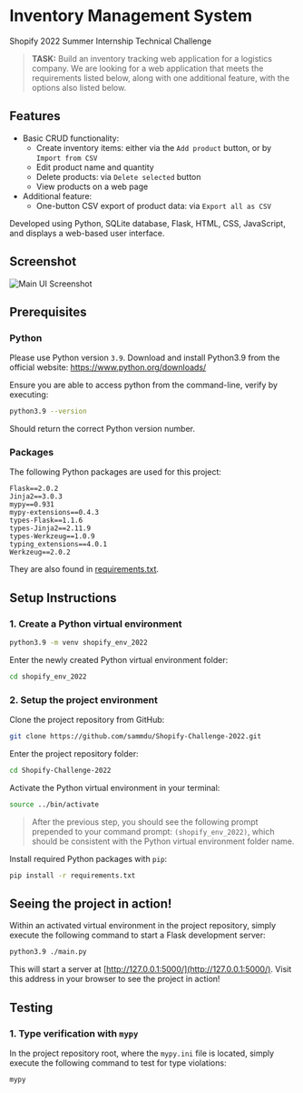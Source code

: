 # Inventory Management System
Shopify 2022 Summer Internship Technical Challenge

> **TASK:** Build an inventory tracking web application for a logistics company. We are looking for a web application that meets the requirements listed below, along with one additional feature, with the options
also listed below.

## Features
* Basic CRUD functionality:
  * Create inventory items: either via the `Add product` button, or by `Import from CSV`
  * Edit product name and quantity
  * Delete products: via `Delete selected` button
  * View products on a web page
* Additional feature:
  * One-button CSV export of product data: via `Export all as CSV`

Developed using Python, SQLite database, Flask, HTML, CSS, JavaScript, and displays a web-based user interface.


## Screenshot
![Main UI Screenshot](https://user-images.githubusercontent.com/10665890/150292807-490a0a9c-8b15-4bac-a51d-79df519dc9fa.png)



## Prerequisites

### Python
Please use Python version `3.9`. Download and install Python3.9 from the official website: https://www.python.org/downloads/

Ensure you are able to access python from the command-line, verify by executing:
```bash
python3.9 --version
```
Should return the correct Python version number.

### Packages
The following Python packages are used for this project:
```
Flask==2.0.2
Jinja2==3.0.3
mypy==0.931
mypy-extensions==0.4.3
types-Flask==1.1.6
types-Jinja2==2.11.9
types-Werkzeug==1.0.9
typing_extensions==4.0.1
Werkzeug==2.0.2
```
They are also found in [requirements.txt](https://github.com/sammdu/Shopify-Challenge-2022/blob/main/requirements.txt).


## Setup Instructions

### 1. Create a Python virtual environment
```bash
python3.9 -m venv shopify_env_2022
```
Enter the newly created Python virtual environment folder:
```bash
cd shopify_env_2022
```

### 2. Setup the project environment
Clone the project repository from GitHub:
```bash
git clone https://github.com/sammdu/Shopify-Challenge-2022.git
```
Enter the project repository folder:
```bash
cd Shopify-Challenge-2022
```
Activate the Python virtual environment in your terminal:
```bash
source ../bin/activate
```
> After the previous step, you should see the following prompt prepended to your command prompt: `(shopify_env_2022)`, which should be consistent with the Python virtual environment folder name.

Install required Python packages with `pip`:
```bash
pip install -r requirements.txt
```

## Seeing the project in action!
Within an activated virtual environment in the project repository, simply execute the following command to start a Flask development server:
```bash
python3.9 ./main.py
```
This will start a server at [http://127.0.0.1:5000/](http://127.0.0.1:5000/). Visit this address in your browser to see the project in action!


## Testing
### 1. Type verification with `mypy`
In the project repository root, where the `mypy.ini` file is located, simply execute the following command to test for type violations:
```bash
mypy
```
